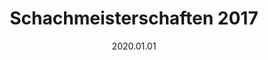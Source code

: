 ---
date: 2020.01.01
title: Schachmeisterschaften 2017
expireOn: 2018-01-01
tags: [Schach]
thumbnail: 
    src: wahlkurse/schach/00_index_bg.jpg
    alt: Das WGG Schach Logo
---
